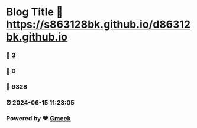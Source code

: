 # Blog Title :link: https://s863128bk.github.io/d86312bk.github.io 
### :page_facing_up: [3](https://s863128bk.github.io/d86312bk.github.io/tag.html) 
### :speech_balloon: 0 
### :hibiscus: 9328 
### :alarm_clock: 2024-06-15 11:23:05 
### Powered by :heart: [Gmeek](https://github.com/Meekdai/Gmeek)
